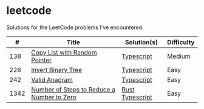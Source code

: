 # leetcode

Solutions for the LeetCode problems I've encountered.

| #    | Title                                                                                                                  | Solution(s)                                                                           | Difficulty |
| ---- | ---------------------------------------------------------------------------------------------------------------------- | ------------------------------------------------------------------------------------- | ---------- |
| 138  | [Copy List with Random Pointer](https://leetcode.com/problems/copy-list-with-random-pointer/)                          | [Typescript](typescript/138_copy_list_with_random_pointers.ts)                        | Medium     |
| 226  | [Invert Binary Tree](https://leetcode.com/problems/invert-binary-tree/)                                                | [Typescript](typescript/226_invert_binary_tree.ts)                                    | Easy       |
| 242  | [Valid Anagram](https://leetcode.com/problems/valid-anagram/)                                                          | [Typescript](typescript/242_valid_anagram.ts)                                         | Easy       |
| 1342 | [Number of Steps to Reduce a Number to Zero](https://leetcode.com/problems/number-of-steps-to-reduce-a-number-to-zero) | [Rust](rust/1342_number_of_steps.rs) [Typescript](typescript/1342_number_of_steps.ts) | Easy       |
